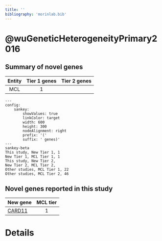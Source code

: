 ```yaml
---
title: ''
bibliography: 'morinlab.bib'
---
```


# @wuGeneticHeterogeneityPrimary2016
## Summary of novel genes

|Entity| Tier 1 genes| Tier 2 genes|
|:-:|:-:|:-:|
|MCL|1||
```mermaid
---
config:
    sankey:
        showValues: true
        linkColor: target
        width: 600
        height: 300
        nodeAlignment: right
        prefix: '('
        suffix: ' genes)'
---
sankey-beta
This study, New Tier 1, 1
New Tier 1, MCL Tier 1, 1
This study, New Tier 2, 
New Tier 2, MCL Tier 2, 
Other studies, MCL Tier 1, 22
Other studies, MCL Tier 2, 46
```


## Novel genes reported in this study

|New gene|MCL tier|
|:-|:-:|
|[CARD11](CARD11)|1 |

# Details

